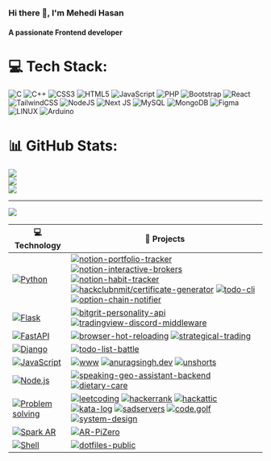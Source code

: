### Hi there 👋, I'm Mehedi Hasan
#### A passionate Frontend developer

# 💻 Tech Stack:
![C](https://img.shields.io/badge/c-%2300599C.svg?style=for-the-badge&logo=c&logoColor=white) ![C++](https://img.shields.io/badge/c++-%2300599C.svg?style=for-the-badge&logo=c%2B%2B&logoColor=white) ![CSS3](https://img.shields.io/badge/css3-%231572B6.svg?style=for-the-badge&logo=css3&logoColor=white) ![HTML5](https://img.shields.io/badge/html5-%23E34F26.svg?style=for-the-badge&logo=html5&logoColor=white) ![JavaScript](https://img.shields.io/badge/javascript-%23323330.svg?style=for-the-badge&logo=javascript&logoColor=%23F7DF1E) ![PHP](https://img.shields.io/badge/php-%23777BB4.svg?style=for-the-badge&logo=php&logoColor=white) ![Bootstrap](https://img.shields.io/badge/bootstrap-%23563D7C.svg?style=for-the-badge&logo=bootstrap&logoColor=white) ![React](https://img.shields.io/badge/react-%2320232a.svg?style=for-the-badge&logo=react&logoColor=%2361DAFB) ![TailwindCSS](https://img.shields.io/badge/tailwindcss-%2338B2AC.svg?style=for-the-badge&logo=tailwind-css&logoColor=white) ![NodeJS](https://img.shields.io/badge/node.js-6DA55F?style=for-the-badge&logo=node.js&logoColor=white) ![Next JS](https://img.shields.io/badge/Next-black?style=for-the-badge&logo=next.js&logoColor=white) ![MySQL](https://img.shields.io/badge/mysql-%2300f.svg?style=for-the-badge&logo=mysql&logoColor=white) ![MongoDB](https://img.shields.io/badge/MongoDB-%234ea94b.svg?style=for-the-badge&logo=mongodb&logoColor=white) 	![Figma](https://img.shields.io/badge/figma-%23F24E1E.svg?style=for-the-badge&logo=figma&logoColor=white) ![LINUX](https://img.shields.io/badge/Linux-FCC624?style=for-the-badge&logo=linux&logoColor=black) ![Arduino](https://img.shields.io/badge/-Arduino-00979D?style=for-the-badge&logo=Arduino&logoColor=white)
# 📊 GitHub Stats:
![](https://github-readme-stats.vercel.app/api?username=Sawon-52&theme=default&hide_border=false&include_all_commits=true&count_private=true)<br/>
![](https://github-readme-streak-stats.herokuapp.com/?user=Sawon-52&theme=default&hide_border=false)<br/>
![](https://github-readme-stats.vercel.app/api/top-langs/?username=Sawon-52&theme=default&hide_border=false&include_all_commits=true&count_private=true&layout=compact)

---
[![](https://visitcount.itsvg.in/api?id=Sawon-52&icon=0&color=0)](https://visitcount.itsvg.in)

<!-- Proudly created with GPRM ( https://gprm.itsvg.in ) -->


<!-- START OF PROFILE STACK, DO NOT REMOVE -->
| 💻 **Technology** | 🚀 **Projects** |
| - | - |
| [![Python](https://img.shields.io/static/v1?label=&message=Python&color=3776AB&logo=Python&logoColor=FFFFFF)](https://www.python.org/) | [![notion-portfolio-tracker](https://img.shields.io/static/v1?label=&message=notion-portfolio-tracker&color=000605&logo=github&logoColor=FFFFFF&labelColor=000605)](https://github.com/ashleymavericks/notion-portfolio-tracker) [![notion-interactive-brokers](https://img.shields.io/static/v1?label=&message=notion-interactive-brokers&color=000605&logo=github&logoColor=FFFFFF&labelColor=000605)](https://github.com/ashleymavericks/notion-interactive-brokers) [![notion-habit-tracker](https://img.shields.io/static/v1?label=&message=notion-habit-tracker&color=000605&logo=github&logoColor=FFFFFF&labelColor=000605)](https://github.com/ashleymavericks/notion-habit-tracker) [![hackclubnmit/certificate-generator](https://img.shields.io/static/v1?label=&message=certificate-generator&color=000605&logo=github&logoColor=FFFFFF&labelColor=000605)](https://github.com/hackclubnmit/certificate-generator) [![todo-cli](https://img.shields.io/static/v1?label=&message=todo-cli&color=000605&logo=github&logoColor=FFFFFF&labelColor=000605)](https://github.com/ashleymavericks/todo-cli) [![option-chain-notifier](https://img.shields.io/static/v1?label=&message=option-chain-notifier&color=000605&logo=github&logoColor=FFFFFF&labelColor=000605)](https://github.com/ashleymavericks/option-chain-notifier) |
| [![Flask](https://img.shields.io/static/v1?label=&message=Flask&color=000000&logo=Flask&logoColor=FFFFFF)](https://flask.palletsprojects.com/en/2.1.x/) | [![bitgrit-personality-api](https://img.shields.io/static/v1?label=&message=bitgrit-personality-api&color=000605&logo=github&logoColor=FFFFFF&labelColor=000605)](https://github.com/ashleymavericks/bitgrit-personality-api) [![tradingview-discord-middleware](https://img.shields.io/static/v1?label=&message=tradingview-discord-middleware&color=000605&logo=github&logoColor=FFFFFF&labelColor=000605)](https://github.com/ashleymavericks/tradingview-discord-middleware) |
| [![FastAPI](https://img.shields.io/static/v1?label=&message=FastAPI&color=009688&logo=FastAPI&logoColor=FFFFFF)](https://fastapi.tiangolo.com/) | [![browser-hot-reloading](https://img.shields.io/static/v1?label=&message=browser-hot-reloading&color=000605&logo=github&logoColor=FFFFFF&labelColor=000605)](https://github.com/ashleymavericks/browser-hot-reloading) [![strategical-trading](https://img.shields.io/static/v1?label=&message=strategical-trading%20(WIP)&color=000605&logo=github&logoColor=FFFFFF&labelColor=000605)](https://github.com/ashleymavericks/strategical-trading) |
| [![Django](https://img.shields.io/static/v1?label=&message=Django&color=092E20&logo=Django&logoColor=FFFFFF)](https://www.djangoproject.com/) | [![todo-list-battle](https://img.shields.io/static/v1?label=&message=todo-list-battle%20(WIP)&color=000605&logo=github&logoColor=FFFFFF&labelColor=000605)](https://github.com/ashleymavericks/todo-list-battle) |
| [![JavaScript](https://img.shields.io/static/v1?label=&message=JavaScript&color=F7DF1E&logo=JavaScript&logoColor=FFFFFF)](https://javascript.info/) | [![www](https://img.shields.io/static/v1?label=&message=www&color=000605&logo=github&logoColor=FFFFFF&labelColor=000605)](https://github.com/ashleymavericks/www) [![anuragsingh.dev](https://img.shields.io/static/v1?label=&message=anuragsingh.dev&color=000605&logo=github&logoColor=FFFFFF&labelColor=000605)](https://github.com/ashleymavericks/anuragsingh.dev) [![unshorts](https://img.shields.io/static/v1?label=&message=unshorts&color=000605&logo=github&logoColor=FFFFFF&labelColor=000605)](https://github.com/ashleymavericks/unshorts) |
| [![Node.js](https://img.shields.io/static/v1?label=&message=Node.js&color=339933&logo=Node.js&logoColor=FFFFFF)](https://nodejs.org/en/) | [![speaking-geo-assistant-backend](https://img.shields.io/static/v1?label=&message=speaking-geo-assistant-backend&color=000605&logo=github&logoColor=FFFFFF&labelColor=000605)](https://github.com/ashleymavericks/speaking-geo-assistant-backend) [![dietary-care](https://img.shields.io/static/v1?label=&message=dietary-care&color=000605&logo=github&logoColor=FFFFFF&labelColor=000605)](https://github.com/ashleymavericks/dietary-care) |
| [![Problem solving](https://img.shields.io/static/v1?label=&message=Problem%20solving&color=FFA116&logo=LeetCode&logoColor=FFFFFF)](https://hackattic.com/u/ashleymavericks) | [![leetcoding](https://img.shields.io/static/v1?label=&message=leetcoding&color=000605&logo=github&logoColor=FFFFFF&labelColor=000605)](https://github.com/ashleymavericks/leetcoding) [![hackerrank](https://img.shields.io/static/v1?label=&message=hackerrank&color=000605&logo=github&logoColor=FFFFFF&labelColor=000605)](https://github.com/ashleymavericks/hackerrank) [![hackattic](https://img.shields.io/static/v1?label=&message=hackattic&color=000605&logo=github&logoColor=FFFFFF&labelColor=000605)](https://github.com/ashleymavericks/hackattic) [![kata-log](https://img.shields.io/static/v1?label=&message=kata-log&color=000605&logo=github&logoColor=FFFFFF&labelColor=000605)](https://github.com/ashleymavericks/kata-log) [![sadservers](https://img.shields.io/static/v1?label=&message=sadservers&color=000605&logo=github&logoColor=FFFFFF&labelColor=000605)](https://github.com/ashleymavericks/sadservers) [![code.golf](https://img.shields.io/static/v1?label=&message=code.golf&color=000605&logo=github&logoColor=FFFFFF&labelColor=000605)](https://github.com/ashleymavericks/code.golf) [![system-design](https://img.shields.io/static/v1?label=&message=system-design&color=000605&logo=github&logoColor=FFFFFF&labelColor=000605)](https://github.com/ashleymavericks/system-design) |
| [![Spark AR](https://img.shields.io/static/v1?label=&message=Spark%20AR&color=FF5C83&logo=Spark%20AR&logoColor=FFFFFF)](https://sparkar.facebook.com/ar-studio/) | [![AR-PiZero](https://img.shields.io/static/v1?label=&message=AR-PiZero&color=000605&logo=github&logoColor=FFFFFF&labelColor=000605)](https://github.com/ashleymavericks/AR-PiZero) |
| [![Shell](https://img.shields.io/static/v1?label=&message=Shell&color=4EAA25&logo=GNU%20Bash&logoColor=FFFFFF)](https://www.gnu.org/) | [![dotfiles-public](https://img.shields.io/static/v1?label=&message=dotfiles-public&color=000605&logo=github&logoColor=FFFFFF&labelColor=000605)](https://github.com/ashleymavericks/dotfiles-public) |
<!-- END OF PROFILE STACK, DO NOT REMOVE -->
